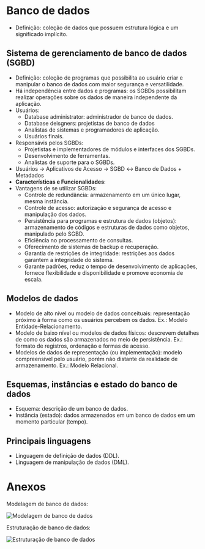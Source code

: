 # Banco de dados
*   Definição: coleção de dados que possuem estrutura lógica e um significado implícito.

## Sistema de gerenciamento de banco de dados (SGBD)
*   Definição: coleção de programas que possibilita ao usuário criar e manipular o banco de dados com maior segurança e versatilidade.
*   Há independência entre dados e programas: os SGBDs possibilitam realizar operações sobre os dados de maneira independente da aplicação.
*   Usuários:
    *   Database administrator: administrador de banco de dados.
    *   Database deisgners: projetistas de banco de dados
    *   Analistas de sistemas e programadores de aplicação.
    *   Usuários finais.
*   Responsávis pelos SGBDs:
    *   Projetistas e implementadores de módulos e interfaces dos SGBDs.
    *   Desenvolvimento de ferramentas.
    *   Analistas de suporte para o SGBDs.
*   Usuários &rightarrow; Aplicativos de Acesso &rightarrow; SGBD &leftrightarrow; Banco de Dados + Metadados
*   **Características e Funcionalidades**:
*   Vantagens de se utilizar SGBDs:
    *   Controle de redundância: armazenamento em um único lugar, mesma instância.
    *   Controle de acesso: autorização e segurança de acesso e manipulação dos dados.
    *   Persistência para programas e estrutura de dados (objetos): armazenamento de códigos e estruturas de dados como objetos, manipulado pelo SGBD.
    *   Eficiência no processamento de consultas.
    *   Oferecimento de sistemas de backup e recuperação.
    *   Garantia de restrições de integridade: restrições aos dados garantem a integridade do sistema.
    *   Garante padrões, reduz o tempo de desenvolvimento de aplicações, fornece flexibilidade e disponibilidade e promove economia de escala.

## Modelos de dados
*   Modelo de alto nível ou modelo de dados conceituais: representação próximo à forma como os usuários percebem os dados. Ex.: Modelo Entidade-Relacionamento.
*   Modelo de baixo nível ou modelos de dados físicos: descrevem detalhes de como os dados são armazenados no meio de persistência. Ex.: formato de registros, ordenação e formas de acesso.
*   Modelos de dados de representação (ou implementação): modelo compreensível pelo usuário, porém não distante da realidade de armazenamento. Ex.: Modelo Relacional.

## Esquemas, instâncias e estado do banco de dados
*   Esquema: descrição de um banco de dados.
*   Instância (estado): dados armazenados em um banco de dados em um momento particular (tempo).

## Principais linguagens
*   Linguagem  de definição de dados (DDL).
*   Linguagem de manipulação de dados (DML).

# Anexos

Modelagem de banco de dados:

![Modelagem de banco de dados](https://snag.gy/H4TE7O.jpg)

Estruturação de banco de dados:

![Estruturação de banco de dados](https://snag.gy/KY5RpG.jpg)
